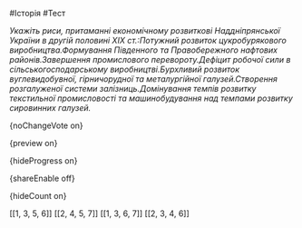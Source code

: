 #Історія #Тест

*Укажіть риси, притаманні економічному розвиткові Наддніпрянської України в другій половині XIX ст.:Потужний розвиток цукробурякового виробництва.Формування Південного та Правобережного нафтових районів.Завершення промислового перевороту.Дефіцит робочої сили в сільськогосподарському виробництві.Бурхливий розвиток вуглевидобувної, гірничорудної та металургійної галузей.Створення розгалуженої системи залізниць.Домінування темпів розвитку текстильної промисловості та машинобудування над темпами розвитку сировинних галузей.*

{noChangeVote on}

{preview on}

{hideProgress on}

{shareEnable off}

{hideCount on}

[[1, 3, 5, 6]]
[[2, 4, 5, 7]]
[[1, 3, 6, 7]]
[[2, 3, 4, 6]]
